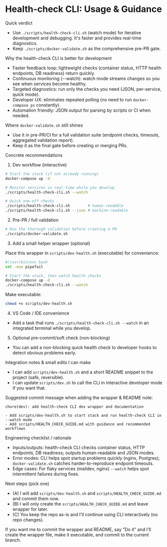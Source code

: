 # Health-check CLI: Usage & Guidance

Quick verdict

- Use `./scripts/health-check-cli.sh` (watch mode) for iterative development and debugging. It's faster and provides real-time diagnostics.
- Keep `./scripts/docker-validate.sh` as the comprehensive pre-PR gate.

Why the health-check CLI is better for development

- Faster feedback loop: lightweight checks (container status, HTTP health endpoints, DB readiness) return quickly.
- Continuous monitoring (--watch): watch mode streams changes so you see when services become healthy.
- Targeted diagnostics: run only the checks you need (JSON, per-service, quick mode).
- Developer UX: eliminates repeated polling (no need to run `docker-compose ps` constantly).
- Automation friendly: JSON output for parsing by scripts or CI when needed.

Where `docker-validate.sh` still shines

- Use it in pre-PR/CI for a full validation suite (endpoint checks, timeouts, aggregated validation report).
- Keep it as the final gate before creating or merging PRs.

Concrete recommendations

1. Dev workflow (interactive)

```bash
# Start the stack (if not already running)
docker-compose up -d

# Monitor services in real-time while you develop
./scripts/health-check-cli.sh --watch

# Quick one-off checks
./scripts/health-check-cli.sh        # human-readable
./scripts/health-check-cli.sh --json # machine-readable
```

2. Pre-PR / full validation

```bash
# Run the thorough validation before creating a PR
./scripts/docker-validate.sh
```

3. Add a small helper wrapper (optional)

Place this wrapper in `scripts/dev-health.sh` (executable) for convenience:

```bash
#!/usr/bin/env bash
set -euo pipefail

# Start the stack, then watch health checks
docker-compose up -d
./scripts/health-check-cli.sh --watch
```

Make executable:

```bash
chmod +x scripts/dev-health.sh
```

4. VS Code / IDE convenience

- Add a task that runs `./scripts/health-check-cli.sh --watch` in an integrated terminal while you develop.

5. Optional pre-commit/soft check (non-blocking)

- You can add a non-blocking quick health check to developer hooks to detect obvious problems early.

Integration notes & small edits I can make

- I can add `scripts/dev-health.sh` and a short README snippet to the project (safe, reversible).
- I can update `scripts/dev.sh` to call the CLI in interactive developer mode if you want that.

Suggested commit message when adding the wrapper & README note:

```
chore(dev): add health-check CLI dev wrapper and documentation

- Add scripts/dev-health.sh to start stack and run health-check CLI in --watch mode
- Add scripts/HEALTH_CHECK_GUIDE.md with guidance and recommended workflows
```

Engineering checklist / rationale

- Inputs/outputs: health-check CLI checks container status, HTTP endpoints, DB readiness; outputs human-readable and JSON modes.
- Error modes: CLI helps spot startup problems quickly (nginx, Postgres); `docker-validate.sh` catches harder-to-reproduce endpoint timeouts.
- Edge cases: For flaky services (maildev, nginx) `--watch` helps spot intermittent failures during fixes.

Next steps (pick one)

- (A) I will add `scripts/dev-health.sh` and `scripts/HEALTH_CHECK_GUIDE.md` and commit them now.
- (B) I will only create the `scripts/HEALTH_CHECK_GUIDE.md` and leave wrapper for later.
- (C) You keep the repo as-is and I'll continue using CLI interactively (no repo changes).

If you want me to commit the wrapper and README, say "Do it" and I'll create the wrapper file, make it executable, and commit to the current branch.

